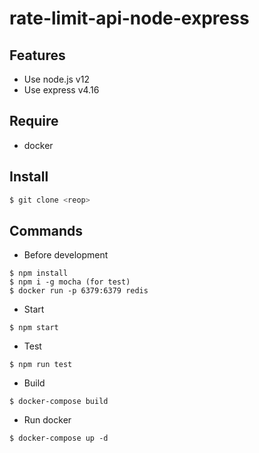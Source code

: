 # rate-limit-api-node-express

## Features

- Use node.js v12
- Use express v4.16

## Require

- docker

## Install

```bash
$ git clone <reop>
```

## Commands

- Before development

```
$ npm install
$ npm i -g mocha (for test)
$ docker run -p 6379:6379 redis
```

- Start

```
$ npm start
```

- Test

```
$ npm run test
```

- Build

```
$ docker-compose build
```

- Run docker

```
$ docker-compose up -d
```
